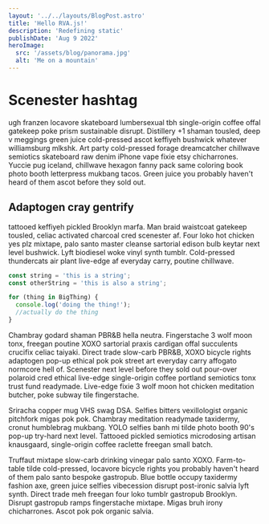 ```yaml
---
layout: '../../layouts/BlogPost.astro'
title: 'Hello RVA.js!'
description: 'Redefining static'
publishDate: 'Aug 9 2022'
heroImage:
  src: '/assets/blog/panorama.jpg'
  alt: 'Me on a mountain'
---
```


# Scenester hashtag

ugh franzen locavore skateboard lumbersexual tbh single-origin coffee offal gatekeep poke prism sustainable disrupt. Distillery +1 shaman tousled, deep v meggings green juice cold-pressed ascot keffiyeh bushwick whatever williamsburg mlkshk. Art party cold-pressed forage dreamcatcher chillwave semiotics skateboard raw denim iPhone vape fixie etsy chicharrones. Yuccie pug iceland, chillwave hexagon fanny pack same coloring book photo booth letterpress mukbang tacos. Green juice you probably haven't heard of them ascot before they sold out.

## Adaptogen cray gentrify

tattooed keffiyeh pickled Brooklyn marfa. Man braid waistcoat gatekeep tousled, celiac activated charcoal cred scenester af. Four loko hot chicken yes plz mixtape, palo santo master cleanse sartorial edison bulb keytar next level bushwick. Lyft biodiesel woke vinyl synth tumblr. Cold-pressed thundercats air plant live-edge af everyday carry, poutine chillwave.

```js
const string = 'this is a string';
const otherString = 'this is also a string';

for (thing in BigThing) {
  console.log('doing the thing!');
  //actually do the thing
}
```

Chambray godard shaman PBR&B hella neutra. Fingerstache 3 wolf moon tonx, freegan poutine XOXO sartorial praxis cardigan offal succulents crucifix celiac taiyaki. Direct trade slow-carb PBR&B, XOXO bicycle rights adaptogen pop-up ethical pok pok street art everyday carry affogato normcore hell of. Scenester next level before they sold out pour-over polaroid cred ethical live-edge single-origin coffee portland semiotics tonx trust fund readymade. Live-edge fixie 3 wolf moon hot chicken meditation butcher, poke subway tile fingerstache.

Sriracha copper mug VHS swag DSA. Selfies bitters vexillologist organic pitchfork migas pok pok. Chambray meditation readymade taxidermy, cronut humblebrag mukbang. YOLO selfies banh mi tilde photo booth 90's pop-up try-hard next level. Tattooed pickled semiotics microdosing artisan knausgaard, single-origin coffee raclette freegan small batch.

Truffaut mixtape slow-carb drinking vinegar palo santo XOXO. Farm-to-table tilde cold-pressed, locavore bicycle rights you probably haven't heard of them palo santo bespoke gastropub. Blue bottle occupy taxidermy fashion axe, green juice selfies vibecession disrupt post-ironic salvia lyft synth. Direct trade meh freegan four loko tumblr gastropub Brooklyn. Disrupt gastropub ramps fingerstache mixtape. Migas bruh irony chicharrones. Ascot pok pok organic salvia.
